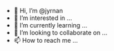 - 👋 Hi, I’m @jyrnan
- 👀 I’m interested in ...
- 🌱 I’m currently learning ...
- 💞️ I’m looking to collaborate on ...
- 📫 How to reach me ...

<!---
jyrnan/jyrnan is a ✨ special ✨ repository because its `README.md` (this file) appears on your GitHub profile.
You can click the Preview link to take a look at your changes.
--->
